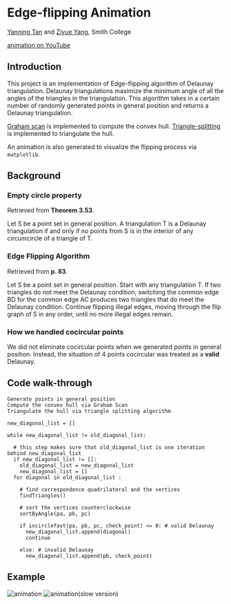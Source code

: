 # Edge-flipping Animation
[Yanning Tan](https://github.com/YanningTan) and [Ziyue Yang](https://github.com/zyang2k), Smith College

[animation on YouTube](https://www.youtube.com/watch?v=LIBojTfonus)

## Introduction

This project is an implementation of Edge-flipping algorithm of Delaunay triangulation. Delaunay triangulations maximize the minimum angle of all the angles of the triangles in the triangulation. This algorithm  takes in a certain number of randomly generated points in general position and returns a Delaunay triangulation.


[Graham scan](https://replit.com/@ZiyueYang1/Graham-animation#README.md) is implemented to compute the convex hull. [Triangle-splitting](https://replit.com/@ZiyueYang1/Triangle-Splitting-Animation#README.md) is implemented to triangulate the hull. 

An animation is also generated to visualize the flipping process via `matplotlib`. 

## Background

### Empty circle property 

Retrieved from **Theorem 3.53**.

Let S be a point set in general position. A triangulation T is a Delaunay triangulation if and only if no points from S is in the interior of any circumcircle of a triangle of T.

### Edge Flipping Algorithm

Retrieved from **p. 83**. 

Let S be a point set in general position. Start with any triangulation T. If two triangles do not meet the Delaunay condition, switching the common edge BD for the common edge AC produces two triangles that do meet the Delaunay condition. Continue flipping illegal edges, moving through the flip graph of S in any order, until no more illegal edges remain. 

### How we handled cocircular points

We did not eliminate cocircular points when we generated points in general position. Instead, the situation of 4 points cocircular was treated as a **valid** Delaunay.

## Code walk-through

```
Generate points in general position
Compute the convex hull via Graham Scan
Triangulate the hull via triangle splitting algorithm 

new_diagonal_list = []

while new_diagonal_list != old_diagonal_list: 

  # this step makes sure that old_diagonal_list is one iteration behind new_diagonal_list
  if new_diagonal_list != []:    
    old_diagonal_list = new_diagonal_list 
    new_diagonal_list = []
  for diagonal in old_diagonal_list :
    
    # find correspondence quadrilateral and the vertices
    findTriangles() 

    # sort the vertices counterclockwise
    sortByAngle(pa, pb, pc)

    if incirclefast(pa, pb, pc, check_point) <= 0: # valid Delaunay
      new_diagonal_list.append(diagonal)
      continue
      
    else: # invalid Delaunay
      new_diagonal_list.append(pb, check_point)
```

## Example
![animation](animation.gif)
![animation(slow version)](slow_animation.gif)

